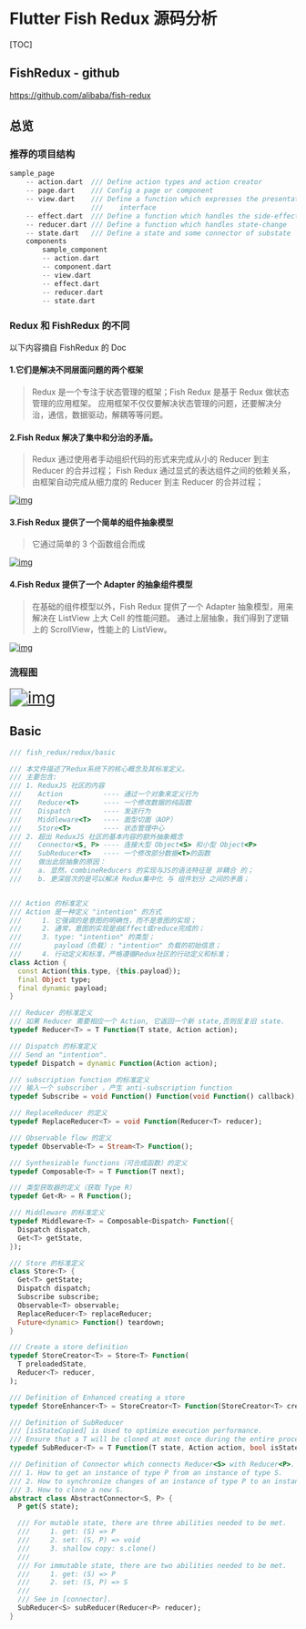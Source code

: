 # Flutter Fish Redux 源码分析



[TOC]

## FishRedux - github

https://github.com/alibaba/fish-redux


## 总览
### 推荐的项目结构

```dart
sample_page
    -- action.dart  /// Define action types and action creator
    -- page.dart    /// Config a page or component
    -- view.dart    /// Define a function which expresses the presentation of user 		
                    ///    interface
    -- effect.dart  /// Define a function which handles the side-effect
    -- reducer.dart /// Define a function which handles state-change
    -- state.dart   /// Define a state and some connector of substate
    components
        sample_component
        -- action.dart
        -- component.dart
        -- view.dart
        -- effect.dart
        -- reducer.dart
        -- state.dart
```



### Redux 和 FishRedux 的不同

以下内容摘自 FishRedux 的 Doc

#### 1.它们是解决不同层面问题的两个框架

> Redux 是一个专注于状态管理的框架；Fish Redux 是基于 Redux 做状态管理的应用框架。
应用框架不仅仅要解决状态管理的问题，还要解决分治，通信，数据驱动，解耦等等问题。

#### 2.Fish Redux 解决了集中和分治的矛盾。

> Redux 通过使用者手动组织代码的形式来完成从小的 Reducer 到主 Reducer 的合并过程；
Fish Redux 通过显式的表达组件之间的依赖关系，由框架自动完成从细力度的 Reducer 到主 Reducer 的合并过程；

[![img](https://camo.githubusercontent.com/e973ad0e5b01057bd6a68ed5e6d303c0b686f894/68747470733a2f2f696d672e616c6963646e2e636f6d2f7466732f5442316f65584b4a5950704b31526a535a464658586135507058612d313937362d3536382e706e67)](https://camo.githubusercontent.com/e973ad0e5b01057bd6a68ed5e6d303c0b686f894/68747470733a2f2f696d672e616c6963646e2e636f6d2f7466732f5442316f65584b4a5950704b31526a535a464658586135507058612d313937362d3536382e706e67)

#### 3.Fish Redux 提供了一个简单的组件抽象模型

> 它通过简单的 3 个函数组合而成

[![img](https://camo.githubusercontent.com/1b9897360edb417b55e46dc7dd4c858d7971ca6c/68747470733a2f2f696d672e616c6963646e2e636f6d2f7466732f544231767142324a3459614b31526a535a466e58586138307058612d3930302d3738302e706e67)](https://camo.githubusercontent.com/1b9897360edb417b55e46dc7dd4c858d7971ca6c/68747470733a2f2f696d672e616c6963646e2e636f6d2f7466732f544231767142324a3459614b31526a535a466e58586138307058612d3930302d3738302e706e67)

#### 4.Fish Redux 提供了一个 Adapter 的抽象组件模型

> 在基础的组件模型以外，Fish Redux 提供了一个 Adapter 抽象模型，用来解决在 ListView 上大 Cell 的性能问题。
通过上层抽象，我们得到了逻辑上的 ScrollView，性能上的 ListView。

[![img](https://camo.githubusercontent.com/6f1acb86c10851915f71ad6582f795a13c66d3ee/68747470733a2f2f696d672e616c6963646e2e636f6d2f7466732f544231783531564a37506f4b31526a535a4b6258585831495858612d313835322d3631322e706e67)](https://camo.githubusercontent.com/6f1acb86c10851915f71ad6582f795a13c66d3ee/68747470733a2f2f696d672e616c6963646e2e636f6d2f7466732f544231783531564a37506f4b31526a535a4b6258585831495858612d313835322d3631322e706e67)



### 流程图

[<img src="https://user-gold-cdn.xitu.io/2019/4/30/16a6d97f0a8365dc?imageslim" alt="img" style="zoom: 200%;" />](https://user-gold-cdn.xitu.io/2019/4/30/16a6d97f0a8365dc?imageslim)





## Basic

```dart
/// fish_redux/redux/basic

/// 本文件描述了Redux系统下的核心概念及其标准定义。
/// 主要包含:
/// 1. ReduxJS 社区的内容
///    Action          ---- 通过一个对象来定义行为
///    Reducer<T>      ---- 一个修改数据的纯函数
///    Dispatch        ---- 发送行为
///    Middleware<T>   ---- 面型切面（AOP）
///    Store<T>        ---- 状态管理中心
/// 2. 超出 ReduxJS 社区的基本内容的额外抽象概念
///    Connector<S, P> ---- 连接大型 Object<S> 和小型 Object<P>
///    SubReducer<T>   ---- 一个修改部分数据<T>的函数 
///    做出此层抽象的原因：
///    a. 显然，combineReducers 的实现与JS的语法特征是 非耦合 的；
///    b. 更深层次的是可以解决 Redux集中化 与 组件划分 之间的矛盾；


/// Action 的标准定义
/// Action 是一种定义 "intention" 的方式
///     1. 它强调的是意图的明确性，而不是意图的实现；
///     2. 通常，意图的实现是由Effect或reduce完成的；
///     3. type: "intention" 的类型；
///	       payload（负载）: "intention" 负载的初始信息；
///     4. 行动定义和标准，严格遵循Redux社区的行动定义和标准；
class Action {
  const Action(this.type, {this.payload});
  final Object type;
  final dynamic payload;
}

/// Reducer 的标准定义
/// 如果 Reducer 需要相应一个 Action, 它返回一个新 state,否则反复旧 state.
typedef Reducer<T> = T Function(T state, Action action);

/// Dispatch 的标准定义
/// Send an "intention".
typedef Dispatch = dynamic Function(Action action);

/// subscription function 的标准定义
/// 输入一个 subscriber ，产生 anti-subscription function
typedef Subscribe = void Function() Function(void Function() callback);

/// ReplaceReducer 的定义
typedef ReplaceReducer<T> = void Function(Reducer<T> reducer);

/// Observable flow 的定义
typedef Observable<T> = Stream<T> Function();

/// Synthesizable functions（可合成函数）的定义
typedef Composable<T> = T Function(T next);

/// 类型获取器的定义（获取 Type R）
typedef Get<R> = R Function();

/// Middleware 的标准定义
typedef Middleware<T> = Composable<Dispatch> Function({
  Dispatch dispatch,
  Get<T> getState,
});

/// Store 的标准定义
class Store<T> {
  Get<T> getState;
  Dispatch dispatch;
  Subscribe subscribe;
  Observable<T> observable;
  ReplaceReducer<T> replaceReducer;
  Future<dynamic> Function() teardown;
}

/// Create a store definition
typedef StoreCreator<T> = Store<T> Function(
  T preloadedState,
  Reducer<T> reducer,
);

/// Definition of Enhanced creating a store
typedef StoreEnhancer<T> = StoreCreator<T> Function(StoreCreator<T> creator);

/// Definition of SubReducer
/// [isStateCopied] is Used to optimize execution performance.
/// Ensure that a T will be cloned at most once during the entire process.
typedef SubReducer<T> = T Function(T state, Action action, bool isStateCopied);

/// Definition of Connector which connects Reducer<S> with Reducer<P>.
/// 1. How to get an instance of type P from an instance of type S.
/// 2. How to synchronize changes of an instance of type P to an instance of type S.
/// 3. How to clone a new S.
abstract class AbstractConnector<S, P> {
  P get(S state);

  /// For mutable state, there are three abilities needed to be met.
  ///     1. get: (S) => P
  ///     2. set: (S, P) => void
  ///     3. shallow copy: s.clone()
  ///
  /// For immutable state, there are two abilities needed to be met.
  ///     1. get: (S) => P
  ///     2. set: (S, P) => S
  ///
  /// See in [connector].
  SubReducer<S> subReducer(Reducer<P> reducer);
}
```



